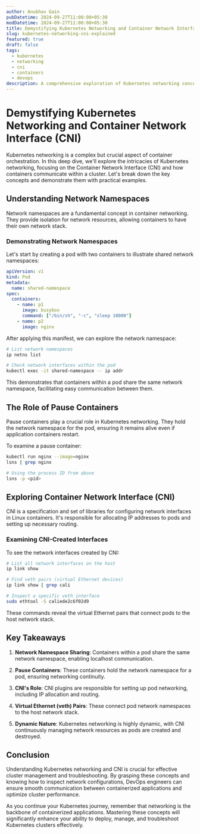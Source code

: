 ```yaml
---
author: Anubhav Gain
pubDatetime: 2024-09-27T11:00:00+05:30
modDatetime: 2024-09-27T11:00:00+05:30
title: Demystifying Kubernetes Networking and Container Network Interface (CNI)
slug: kubernetes-networking-cni-explained
featured: true
draft: false
tags:
  - kubernetes
  - networking
  - cni
  - containers
  - devops
description: A comprehensive exploration of Kubernetes networking concepts, Container Network Interface (CNI), and practical demonstrations of network namespaces and veth pairs.
---
```


# Demystifying Kubernetes Networking and Container Network Interface (CNI)

Kubernetes networking is a complex but crucial aspect of container orchestration. In this deep dive, we'll explore the intricacies of Kubernetes networking, focusing on the Container Network Interface (CNI) and how containers communicate within a cluster. Let's break down the key concepts and demonstrate them with practical examples.

## Understanding Network Namespaces

Network namespaces are a fundamental concept in container networking. They provide isolation for network resources, allowing containers to have their own network stack.

### Demonstrating Network Namespaces

Let's start by creating a pod with two containers to illustrate shared network namespaces:

```yaml
apiVersion: v1
kind: Pod
metadata:
  name: shared-namespace
spec:
  containers:
    - name: p1
      image: busybox
      command: ["/bin/sh", "-c", "sleep 10000"]
    - name: p2
      image: nginx
```

After applying this manifest, we can explore the network namespace:

```bash
# List network namespaces
ip netns list

# Check network interfaces within the pod
kubectl exec -it shared-namespace -- ip addr
```

This demonstrates that containers within a pod share the same network namespace, facilitating easy communication between them.

## The Role of Pause Containers

Pause containers play a crucial role in Kubernetes networking. They hold the network namespace for the pod, ensuring it remains alive even if application containers restart.

To examine a pause container:

```bash
kubectl run nginx --image=nginx
lsns | grep nginx

# Using the process ID from above
lsns -p <pid>
```

## Exploring Container Network Interface (CNI)

CNI is a specification and set of libraries for configuring network interfaces in Linux containers. It's responsible for allocating IP addresses to pods and setting up necessary routing.

### Examining CNI-Created Interfaces

To see the network interfaces created by CNI:

```bash
# List all network interfaces on the host
ip link show

# Find veth pairs (virtual Ethernet devices)
ip link show | grep cali

# Inspect a specific veth interface
sudo ethtool -S caliede2c6f02d9
```

These commands reveal the virtual Ethernet pairs that connect pods to the host network stack.

## Key Takeaways

1. **Network Namespace Sharing**: Containers within a pod share the same network namespace, enabling localhost communication.

2. **Pause Containers**: These containers hold the network namespace for a pod, ensuring networking continuity.

3. **CNI's Role**: CNI plugins are responsible for setting up pod networking, including IP allocation and routing.

4. **Virtual Ethernet (veth) Pairs**: These connect pod network namespaces to the host network stack.

5. **Dynamic Nature**: Kubernetes networking is highly dynamic, with CNI continuously managing network resources as pods are created and destroyed.

## Conclusion

Understanding Kubernetes networking and CNI is crucial for effective cluster management and troubleshooting. By grasping these concepts and knowing how to inspect network configurations, DevOps engineers can ensure smooth communication between containerized applications and optimize cluster performance.

As you continue your Kubernetes journey, remember that networking is the backbone of containerized applications. Mastering these concepts will significantly enhance your ability to deploy, manage, and troubleshoot Kubernetes clusters effectively.
